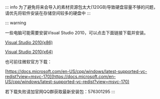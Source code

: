 
::: info
为了避免将来会导入的素材资源包太大(120GB)导致硬盘容量不够的问题，请优先将软件安装在存储空间较多的硬盘中
:::


::: warning

 一些电脑可能需要安装Visual Studio 2010，可以点击下面链接下载并安装。

[Visual Studio 2010(x86)](https://download.microsoft.com/download/1/6/5/165255E7-1014-4D0A-B094-B6A430A6BFFC/vcredist_x86.exe)

[Visual Studio 2010(x64)](https://download.microsoft.com/download/1/6/5/165255E7-1014-4D0A-B094-B6A430A6BFFC/vcredist_x64.exe)

也可前往微软官方下载：

[https://docs.microsoft.com/en-US/cpp/windows/latest-supported-vc-redist?view=msvc-170](https://docs.microsoft.com/en-US/cpp/windows/latest-supported-vc-redist?view=msvc-170)

若下载失败请加官网QQ群获取最新安装包：576301295
:::

